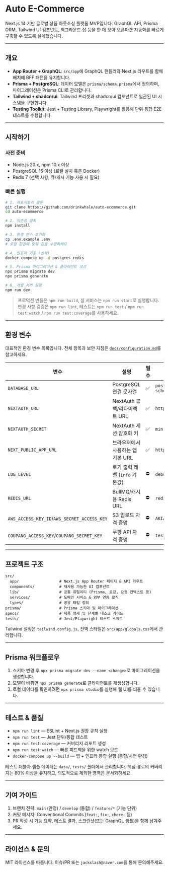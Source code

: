 # Auto E-Commerce

Next.js 14 기반 글로벌 상품 아웃소싱 플랫폼 MVP입니다. GraphQL API, Prisma ORM, Tailwind UI 컴포넌트, 백그라운드 잡 등을 한 데 모아 오픈마켓 자동화를 빠르게 구축할 수 있도록 설계했습니다.

---

## 개요

- **App Router + GraphQL**: `src/app`에 GraphQL 핸들러와 Next.js 라우트를 함께 배치해 BFF 패턴을 유지합니다.
- **Prisma + PostgreSQL**: 데이터 모델은 `prisma/schema.prisma`에서 정의하며, 마이그레이션은 Prisma CLI로 관리합니다.
- **Tailwind + shadcn/ui**: Tailwind 프리셋과 shadcn/ui 컴포넌트로 일관된 UI 시스템을 구현합니다.
- **Testing Toolkit**: Jest + Testing Library, Playwright를 활용해 단위·통합·E2E 테스트를 수행합니다.

---

## 시작하기

### 사전 준비
- Node.js 20.x, npm 10.x 이상
- PostgreSQL 15 이상 (로컬 설치 혹은 Docker)
- Redis 7 (선택 사항, 큐/캐시 기능 사용 시 필요)

### 빠른 실행
```bash
# 1. 레포지토리 클론
git clone https://github.com/drinkwhale/auto-ecommerce.git
cd auto-ecommerce

# 2. 의존성 설치
npm install

# 3. 환경 변수 초기화
cp .env.example .env
# 로컬 환경에 맞춰 값을 수정하세요

# 4. 인프라 기동 (선택)
docker-compose up -d postgres redis

# 5. Prisma 마이그레이션 & 클라이언트 생성
npx prisma migrate dev
npx prisma generate

# 6. 개발 서버 실행
npm run dev
```

> 프로덕션 번들은 `npm run build`, 실 서비스는 `npm run start`로 실행합니다. 변경 사항 검증은 `npm run lint`, 테스트는 `npm run test` / `npm run test:watch` / `npm run test:coverage`를 사용하세요.

---

## 환경 변수

대표적인 환경 변수 목록입니다. 전체 항목과 보안 지침은 [`docs/configuration.md`](docs/configuration.md)를 참고하세요.

| 변수 | 설명 | 필수 | 예시 |
| --- | --- | --- | --- |
| `DATABASE_URL` | PostgreSQL 연결 문자열 | ✅ | `postgresql://postgres:password@localhost:5432/auto_ecommerce?schema=public` |
| `NEXTAUTH_URL` | NextAuth 콜백/리다이렉트 URL | ✅ | `http://localhost:3000` |
| `NEXTAUTH_SECRET` | NextAuth 세션 암호화 키 | ✅ | `min-32-character-secret` |
| `NEXT_PUBLIC_APP_URL` | 브라우저에서 사용하는 앱 기본 URL | ✅ | `http://localhost:3000` |
| `LOG_LEVEL` | 로거 출력 레벨 (`info` 기본값) | ⛔️ | `debug` |
| `REDIS_URL` | BullMQ/캐시용 Redis URL | ⛔️ | `redis://localhost:6379` |
| `AWS_ACCESS_KEY_ID`/`AWS_SECRET_ACCESS_KEY` | S3 업로드 자격 증명 | ⛔️ | `AKIA...` |
| `COUPANG_ACCESS_KEY`/`COUPANG_SECRET_KEY` | 쿠팡 API 자격 증명 | ⛔️ | `test_key` |

---

## 프로젝트 구조

```text
src/
  app/                  # Next.js App Router 페이지 & API 라우트
  components/           # 재사용 가능한 UI 컴포넌트
  lib/                  # 공통 유틸리티 (Prisma, 로깅, 요청 컨텍스트 등)
  services/             # 도메인 서비스 & 외부 연동 로직
  types/                # 공유 타입 정의
prisma/                 # Prisma 스키마 및 마이그레이션
specs/                  # 제품 명세 및 단계별 태스크 가이드
tests/                  # Jest/Playwright 테스트 스위트
```

Tailwind 설정은 `tailwind.config.js`, 전역 스타일은 `src/app/globals.css`에서 관리합니다.

---

## Prisma 워크플로우

1. 스키마 변경 후 `npx prisma migrate dev --name <change>`로 마이그레이션을 생성합니다.
2. 모델이 바뀌면 `npx prisma generate`로 클라이언트를 재생성합니다.
3. 로컬 데이터를 확인하려면 `npx prisma studio`를 실행해 웹 UI를 띄울 수 있습니다.

---

## 테스트 & 품질

- `npm run lint` — ESLint + Next.js 권장 규칙 실행
- `npm run test` — Jest 단위/통합 테스트
- `npm run test:coverage` — 커버리지 리포트 생성
- `npm run test:watch` — 빠른 피드백을 위한 watch 모드
- `docker-compose up --build` — 앱 + 인프라 통합 실행 (통합/시연 환경)

테스트 더블과 샘플 데이터는 `data/`, `tests/` 폴더에서 관리합니다. 핵심 경로의 커버리지는 80% 이상을 유지하고, 의도적으로 제외한 영역은 문서화하세요.

---

## 기여 가이드

1. 브랜치 전략: `main` (안정) / `develop` (통합) / `feature/*` (기능 단위)
2. 커밋 메시지: Conventional Commits (`feat:`, `fix:`, `chore:` 등)
3. PR 작성 시 기능 요약, 테스트 결과, 스크린샷(또는 GraphQL 샘플)을 함께 남겨주세요.

---

## 라이선스 & 문의

MIT 라이선스를 따릅니다. 이슈/PR 또는 `jackslash@naver.com`을 통해 문의해주세요.
